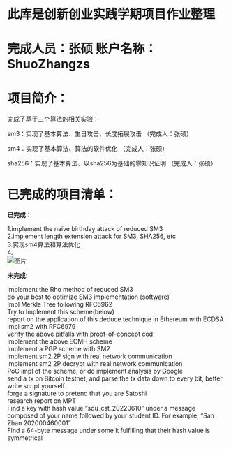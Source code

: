 # 此库是创新创业实践学期项目作业整理

# 完成人员：张硕 账户名称：ShuoZhangzs

# 项目简介：

完成了基于三个算法的相关实验：

sm3：实现了基本算法、生日攻击、长度拓展攻击 （完成人：张硕）

sm4：实现了基本算法、算法的软件优化 （完成人：张硕）

sha256：实现了基本算法、以sha256为基础的零知识证明 （完成人：张硕）

# 已完成的项目清单：

__已完成__：  

1.implement the naïve birthday attack of reduced SM3  
2.implement length extension attack for SM3, SHA256, etc  
3.实现sm4算法和算法优化  
4.  
![图片](https://user-images.githubusercontent.com/105595225/181898337-b1586e2d-f224-44c9-8cd7-21c731781fd0.png)  

__未完成__:

  implement the Rho method of reduced SM3  
  do your best to optimize SM3 implementation (software)  
  Impl Merkle Tree following RFC6962  
  Try to Implement this scheme(below)  
  report on the application of this deduce technique in Ethereum with ECDSA  
  impl sm2 with RFC6979  
  verify the above pitfalls with proof-of-concept cod  
  Implement the above ECMH scheme  
  Implement a PGP scheme with SM2  
  implement sm2 2P sign with real network communication  
  implement sm2 2P decrypt with real network communication  
  PoC impl of the scheme, or do implement analysis by Google  
  send a tx on Bitcoin testnet, and parse the tx data down to every bit, better write script yourself  
  forge a signature to pretend that you are Satoshi  
  research report on MPT  
  Find a key with hash value “sdu_cst_20220610” under a message composed of your name followed by your student ID. For example, “San Zhan 202000460001”.  
  Find a 64-byte message under some k fulfilling that their hash value is symmetrical  


